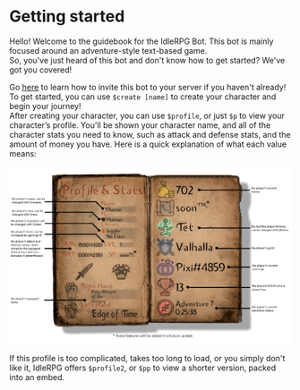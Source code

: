 # Getting started

Hello! Welcome to the guidebook for the IdleRPG Bot. This bot is mainly focused around an adventure-style text-based game.  
So, you've just heard of this bot and don't know how to get started? We've got you covered!

Go [here]() to learn how to invite this bot to your server if you haven't already! To get started, you can use `$create [name]` to create your character and begin your journey!  
After creating your character, you can use `$profile`, or just `$p` to view your character’s profile. You'll be shown your character name, and all of the character stats you need to know, such as attack and defense stats, and the amount of money you have. Here is a quick explanation of what each value means:

![image](../img/profile_explain.png)

If this profile is too complicated, takes too long to load, or you simply don't like it, IdleRPG offers `$profile2`, or `$pp` to view a shorter version, packed into an embed.
